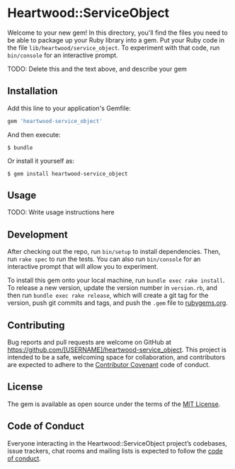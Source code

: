 # Heartwood::ServiceObject

Welcome to your new gem! In this directory, you'll find the files you need to be able to package up your Ruby library into a gem. Put your Ruby code in the file `lib/heartwood/service_object`. To experiment with that code, run `bin/console` for an interactive prompt.

TODO: Delete this and the text above, and describe your gem

## Installation

Add this line to your application's Gemfile:

```ruby
gem 'heartwood-service_object'
```

And then execute:

    $ bundle

Or install it yourself as:

    $ gem install heartwood-service_object

## Usage

TODO: Write usage instructions here

## Development

After checking out the repo, run `bin/setup` to install dependencies. Then, run `rake spec` to run the tests. You can also run `bin/console` for an interactive prompt that will allow you to experiment.

To install this gem onto your local machine, run `bundle exec rake install`. To release a new version, update the version number in `version.rb`, and then run `bundle exec rake release`, which will create a git tag for the version, push git commits and tags, and push the `.gem` file to [rubygems.org](https://rubygems.org).

## Contributing

Bug reports and pull requests are welcome on GitHub at https://github.com/[USERNAME]/heartwood-service_object. This project is intended to be a safe, welcoming space for collaboration, and contributors are expected to adhere to the [Contributor Covenant](http://contributor-covenant.org) code of conduct.

## License

The gem is available as open source under the terms of the [MIT License](https://opensource.org/licenses/MIT).

## Code of Conduct

Everyone interacting in the Heartwood::ServiceObject project’s codebases, issue trackers, chat rooms and mailing lists is expected to follow the [code of conduct](https://github.com/[USERNAME]/heartwood-service_object/blob/master/CODE_OF_CONDUCT.md).
